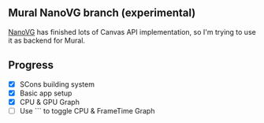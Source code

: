 Mural NanoVG branch (experimental)
----

[NanoVG](https://github.com/memononen/nanovg) has finished lots of Canvas API implementation, so I'm trying to use it as backend for Mural.

## Progress

- [x] SCons building system
- [x] Basic app setup
- [x] CPU & GPU Graph
- [ ] Use `\`` to toggle CPU & FrameTime Graph

